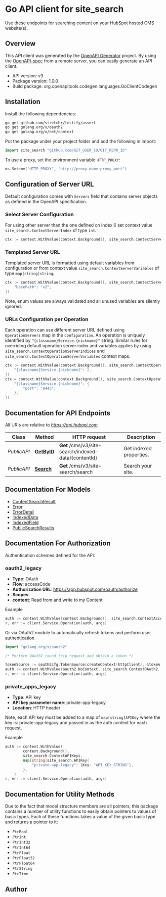 # Go API client for site_search

Use these endpoints for searching content on your HubSpot hosted CMS website(s).

## Overview
This API client was generated by the [OpenAPI Generator](https://openapi-generator.tech) project.  By using the [OpenAPI-spec](https://www.openapis.org/) from a remote server, you can easily generate an API client.

- API version: v3
- Package version: 1.0.0
- Build package: org.openapitools.codegen.languages.GoClientCodegen

## Installation

Install the following dependencies:

```sh
go get github.com/stretchr/testify/assert
go get golang.org/x/oauth2
go get golang.org/x/net/context
```

Put the package under your project folder and add the following in import:

```go
import site_search "github.com/GIT_USER_ID/GIT_REPO_ID"
```

To use a proxy, set the environment variable `HTTP_PROXY`:

```go
os.Setenv("HTTP_PROXY", "http://proxy_name:proxy_port")
```

## Configuration of Server URL

Default configuration comes with `Servers` field that contains server objects as defined in the OpenAPI specification.

### Select Server Configuration

For using other server than the one defined on index 0 set context value `site_search.ContextServerIndex` of type `int`.

```go
ctx := context.WithValue(context.Background(), site_search.ContextServerIndex, 1)
```

### Templated Server URL

Templated server URL is formatted using default variables from configuration or from context value `site_search.ContextServerVariables` of type `map[string]string`.

```go
ctx := context.WithValue(context.Background(), site_search.ContextServerVariables, map[string]string{
	"basePath": "v2",
})
```

Note, enum values are always validated and all unused variables are silently ignored.

### URLs Configuration per Operation

Each operation can use different server URL defined using `OperationServers` map in the `Configuration`.
An operation is uniquely identified by `"{classname}Service.{nickname}"` string.
Similar rules for overriding default operation server index and variables applies by using `site_search.ContextOperationServerIndices` and `site_search.ContextOperationServerVariables` context maps.

```go
ctx := context.WithValue(context.Background(), site_search.ContextOperationServerIndices, map[string]int{
	"{classname}Service.{nickname}": 2,
})
ctx = context.WithValue(context.Background(), site_search.ContextOperationServerVariables, map[string]map[string]string{
	"{classname}Service.{nickname}": {
		"port": "8443",
	},
})
```

## Documentation for API Endpoints

All URIs are relative to *https://api.hubapi.com*

Class | Method | HTTP request | Description
------------ | ------------- | ------------- | -------------
*PublicAPI* | [**GetByID**](docs/PublicAPI.md#getbyid) | **Get** /cms/v3/site-search/indexed-data/{contentId} | Get indexed properties.
*PublicAPI* | [**Search**](docs/PublicAPI.md#search) | **Get** /cms/v3/site-search/search | Search your site.


## Documentation For Models

 - [ContentSearchResult](docs/ContentSearchResult.md)
 - [Error](docs/Error.md)
 - [ErrorDetail](docs/ErrorDetail.md)
 - [IndexedData](docs/IndexedData.md)
 - [IndexedField](docs/IndexedField.md)
 - [PublicSearchResults](docs/PublicSearchResults.md)


## Documentation For Authorization


Authentication schemes defined for the API:
### oauth2_legacy


- **Type**: OAuth
- **Flow**: accessCode
- **Authorization URL**: https://app.hubspot.com/oauth/authorize
- **Scopes**: 
 - **content**: Read from and write to my Content

Example

```go
auth := context.WithValue(context.Background(), site_search.ContextAccessToken, "ACCESSTOKENSTRING")
r, err := client.Service.Operation(auth, args)
```

Or via OAuth2 module to automatically refresh tokens and perform user authentication.

```go
import "golang.org/x/oauth2"

/* Perform OAuth2 round trip request and obtain a token */

tokenSource := oauth2cfg.TokenSource(createContext(httpClient), &token)
auth := context.WithValue(oauth2.NoContext, site_search.ContextOAuth2, tokenSource)
r, err := client.Service.Operation(auth, args)
```

### private_apps_legacy

- **Type**: API key
- **API key parameter name**: private-app-legacy
- **Location**: HTTP header

Note, each API key must be added to a map of `map[string]APIKey` where the key is: private-app-legacy and passed in as the auth context for each request.

Example

```go
auth := context.WithValue(
		context.Background(),
		site_search.ContextAPIKeys,
		map[string]site_search.APIKey{
			"private-app-legacy": {Key: "API_KEY_STRING"},
		},
	)
r, err := client.Service.Operation(auth, args)
```


## Documentation for Utility Methods

Due to the fact that model structure members are all pointers, this package contains
a number of utility functions to easily obtain pointers to values of basic types.
Each of these functions takes a value of the given basic type and returns a pointer to it:

* `PtrBool`
* `PtrInt`
* `PtrInt32`
* `PtrInt64`
* `PtrFloat`
* `PtrFloat32`
* `PtrFloat64`
* `PtrString`
* `PtrTime`

## Author



